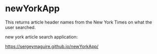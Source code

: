 # newYorkApp

This returns article header names from the New York Times on what the user searched.

new york article search application:


https://sergeymaguire.github.io/newYorkApp/
